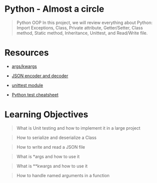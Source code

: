 # Python - Almost a circle

> Python
> OOP
In this project, we will review everything about Python: Import
Exceptions,
Class,
Private attribute,
Getter/Setter,
Class method,
Static method,
Inheritance,
Unittest, and
Read/Write file.

# Resources

* [args/kwargs](https://intranet.alxswe.com/rltoken/7zBCbNkZbTlhjBk3ElF51Q)

* [JSON encoder and decoder](https://intranet.alxswe.com/rltoken/Z2J1HT8EQtKC5ppFRGN5JQ)

* [unittest module](https://intranet.alxswe.com/rltoken/p5yLGmkQPUoKlXRMVYmNWA)

* [Python test cheatsheet](https://intranet.alxswe.com/rltoken/wqELatpgT9UQIl0z7DPPAg)

# Learning Objectives

> What is Unit testing and how to implement it in a large project

> How to serialize and deserialize a Class

> How to write and read a JSON file

> What is *args and how to use it

> What is **kwargs and how to use it

> How to handle named arguments in a function

